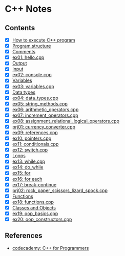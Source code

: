 # C++ Notes

## Contents

- [x] [How to execute C++ program](./docs/execute.md)
- [x] [Program structure](./docs/hello.md)
- [x] [Comments](./docs/comments.md)
- [x] [ex01: hello.cpp](./01-hello/main.cpp)
- [x] [Output](./docs/output.md)
- [x] [Input](./docs/input.md)
- [x] [ex02: console.cpp](./02-console/main.cpp)
- [x] [Variables](./docs/variables.md)
- [x] [ex03: variables.cpp](./03-variables/main.cpp)
- [x] [Data types](./docs/data-types.md)
- [x] [ex04: data_types.cpp](./04-data-types/main.cpp)
- [x] [ex05: string_methods.cpp](./05-string-methods/main.cpp)
- [x] [ex06: arithmetic_operators.cpp](./06-arithmetic-operators/main.cpp)
- [x] [ex07: increment_operators.cpp](./07-increment-operators/main.cpp)
- [x] [ex08: assignment_relational_logical_operators.cpp](./08-assignment-relational-logical-operators/main.cpp)
- [x] [prj01: currency_converter.cpp](./prj01-currency/main.cpp)
- [x] [ex09: references.cpp](./09-references/main.cpp)
- [x] [ex10: pointers.cpp](./10-pointers/main.cpp)
- [x] [ex11: conditionals.cpp](./11-conditionals/main.cpp)
- [x] [ex12: switch.cpp](./12-switch-case/main.cpp)
- [x] [Loops](./docs/loops.md)
- [x] [ex13: while.cpp](./13-loops/while.cpp)
- [x] [ex14: do_while](./13-loops/do_while.cpp)
- [x] [ex15: for](./13-loops/for.cpp)
- [x] [ex16: for each](./13-loops/for_each.cpp)
- [x] [ex17: break-continue](./13-loops/break_continue.cpp)
- [x] [prj02: rock_paper_scissors_lizard_spock.cpp](./prj02-rock-paper-scissors/main.cpp)
- [x] [Functions](./docs/functions.md)
- [x] [ex18: functions.cpp](./14-functions/main.cpp)
- [x] [Classes and Objects](./docs/classes-objects.md)
- [x] [ex19: oop_basics.cpp](./16-oop-basics/main.cpp)
- [x] [ex20: oop_constructors.cpp](./17-oop-constructors/main.cpp)

## References

- [codecademy: C++ for Programmers](https://www.codecademy.com/learn/c-plus-plus-for-programmers)
